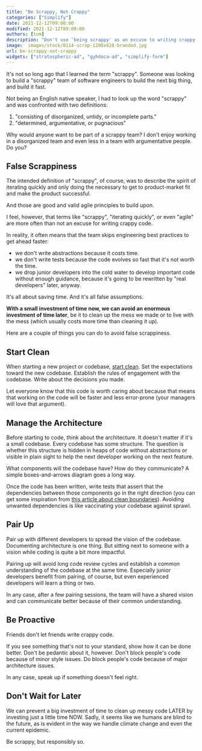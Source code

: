 ```yaml
---
title: "Be Scrappy, Not Crappy"
categories: ["Simplify"]
date: 2021-12-12T09:00:00
modified: 2021-12-12T09:00:00
authors: [tom]
description: "Don't use 'being scrappy' as an excuse to writing crappy code."
image:  images/stock/0114-scrap-1200x628-branded.jpg
url: be-scrappy-not-crappy
widgets: ["stratospheric-ad", "gyhdoca-ad", "simplify-form"]
---
```


It's not so long ago that I learned the term "scrappy". Someone was looking to build a "scrappy" team of software engineers to build the next big thing, and build it fast.

Not being an English native speaker, I had to look up the word "scrappy" and was confronted with two definitions:

1. "consisting of disorganized, untidy, or incomplete parts."
2. "determined, argumentative, or pugnacious"

Why would anyone want to be part of a scrappy team? I don't enjoy working in a disorganized team and even less in a team with argumentative people. Do you?

## False Scrappiness

The intended definition of "scrappy", of course, was to describe the spirit of iterating quickly and only doing the necessary to get to product-market fit and make the product successful.

And those are good and valid agile principles to build upon.

I feel, however, that terms like "scrappy", "iterating quickly", or even "agile" are more often than not an excuse for writing crappy code.

In reality, it often means that the team skips engineering best practices to get ahead faster:

* we don't write abstractions because it costs time. 
* we don't write tests because the code evolves so fast that it's not worth the time. 
* we drop junior developers into the cold water to develop important code without enough guidance, because it's going to be rewritten by "real developers" later, anyway.

It's all about saving time. And it's all false assumptions.

**With a small investment of time now, we can avoid an enormous investment of time later**, be it to clean up the mess we made or to live with the mess (which usually costs more time than cleaning it up).

Here are a couple of things you can do to avoid false scrappiness.

## Start Clean

When starting a new project or codebase, [start clean](/start-clean). Set the expectations toward the new codebase. Establish the rules of engagement with the codebase. Write about the decisions you made. 

Let everyone know that this code is worth caring about because that means that working on the code will be faster and less error-prone (your managers will love that argument).

## Manage the Architecture

Before starting to code, think about the architecture. It doesn't matter if it's a small codebase. Every codebase has some structure. The question is whether this structure is hidden in heaps of code without abstractions or visible in plain sight to help the next developer working on the next feature. 

What components will the codebase have? How do they communicate? A simple boxes-and-arrows diagram goes a long way. 

Once the code has been written, write tests that assert that the dependencies between those components go in the right direction (you can get some inspiration from [this article about clean boundaries](/java-components-clean-boundaries)). Avoiding unwanted dependencies is like vaccinating your codebase against sprawl.

## Pair Up

Pair up with different developers to spread the vision of the codebase. Documenting architecture is one thing. But sitting next to someone with a vision while coding is quite a bit more impactful. 

Pairing up will avoid long code review cycles and establish a common understanding of the codebase at the same time. Especially junior developers benefit from pairing, of course, but even experienced developers will learn a thing or two. 

In any case, after a few pairing sessions, the team will have a shared vision and can communicate better because of their common understanding.

## Be Proactive
Friends don't let friends write crappy code. 

If you see something that's not to your standard, show how it can be done better. Don't be pedantic about it, however. Don't block people's code because of minor style issues. Do block people's code because of major architecture issues. 

In any case, speak up if something doesn't feel right.

## Don't Wait for Later
We can prevent a big investment of time to clean up messy code LATER by investing just a little time NOW. Sadly, it seems like we humans are blind to the future, as is evident in the way we handle climate change and even the current epidemic.

Be scrappy, but responsibly so.